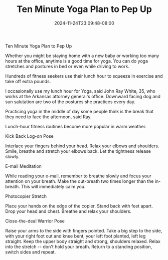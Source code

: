 ﻿---
title: "Ten Minute Yoga Plan to Pep Up"
date: 2024-11-24T23:09:48-08:00
description: "yoga Tips for Web Success"
featured_image: "/images/yoga.jpg"
tags: ["yoga"]
---

Ten Minute Yoga Plan to Pep Up

Whether you might be staying home with a new baby or working too many hours at the office, anytime is a good time for yoga. You can do yoga stretches and postures in bed or even while driving to work.

Hundreds of fitness seekers use their lunch hour to squeeze in exercise and take off extra pounds.

I occasionally use my lunch hour for Yoga, said John Ray White, 35, who works at the Arkansas attorney general's office. Downward facing dog and sun salutation are two of the postures she practices every day.

Practicing yoga in the middle of day some people think is the break that they need to face the afternoon, said Ray. 

Lunch-hour fitness routines become more popular in warm weather.

Kick Back Log-on Pose

Interlace your fingers behind your head. Relax your elbows and shoulders. Smile, breathe and stretch your elbows back. Let the tightness release slowly.

E-mail Meditation

While reading your e-mail, remember to breathe slowly and focus your attention on your breath. Make the out-breath two times longer than the in-breath. This will immediately calm you.

Photocopier Stretch

Place your hands on the edge of the copier. Stand back with feet apart. Drop your head and chest. Breathe and relax your shoulders.

Close-the-deal Warrior Pose

Raise your arms to the side with fingers pointed. Take a big step to the side, with your right foot out and knee bent, your left foot planted, left leg straight. Keep the upper body straight and strong, shoulders relaxed. Relax into the stretch -- don't hold your breath. Return to a standing position, switch sides and repeat.


